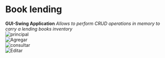 # Book lending
**GUI-Swing Application**
*Allows to perform CRUD operations in memory to carry a lending books inventory*
<br>
![principal](https://user-images.githubusercontent.com/96161558/197406916-ce685814-727a-4d67-8f2a-a6e34a6a1f98.PNG)
<br>
![Agregar](https://user-images.githubusercontent.com/96161558/197407049-bef6aa12-0146-4ea6-942f-7b1cdbe81176.png)
<br>
![consultar](https://user-images.githubusercontent.com/96161558/197407095-6f973591-38bb-4453-850d-eed4e8f7eb67.PNG)
<br>
![Editar](https://user-images.githubusercontent.com/96161558/197407225-2b65f7d4-1be0-4f31-9abb-ec729e69b2c1.PNG)
